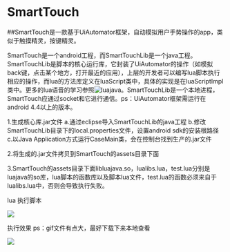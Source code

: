 # SmartTouch
##SmartTouch是一款基于UiAutomator框架，自动模拟用户手势操作的app，类似于触摸精灵，按键精灵。

SmartTouch是一个android工程，而SmartTouchLib是一个java工程。SmartTouchLib是脚本的核心运行库，它封装了UiAutomator的操作（如模拟back键，点击某个地方，打开最近的应用），上层的开发者可以编写lua脚本执行相应的操作，而lua的方法库定义在luaScript类中，具体的实现是在luaScriptImpl类中。更多的lua语音的学习参照![luajava](https://github.com/jasonsantos/luajava)。SmartTouchLib是一个本地进程，SmartTouch应通过socket和它进行通信。ps：UiAutomator框架需运行在android 4.4以上的版本。

1.生成核心库.jar文件
  a.通过eclipse导入SmartTouchLib的java工程
  b.修改SmartTouchLib目录下的local.properties文件，设置android sdk的安装根路径
  c.以Java Application方式运行CaseMain类，会在控制台找到生产的.jar文件

2.将生成的.jar文件拷贝到SmartTouch的assets目录下面

3.SmartTouch的assets目录下面libluajava.so，lualibs.lua，test.lua分别是luajava的so库，lua脚本的函数库以及脚本lua文件，test.lua的函数必须来自于lualibs.lua中，否则会导致执行失败。

lua 执行脚本

![](https://raw.githubusercontent.com/yijiebuyi/SmartTouch/master/lua_script.png)


执行效果 ps：gif文件有点大，最好下载下来本地查看

![](https://raw.githubusercontent.com/yijiebuyi/SmartTouch/master/preview.gif)



